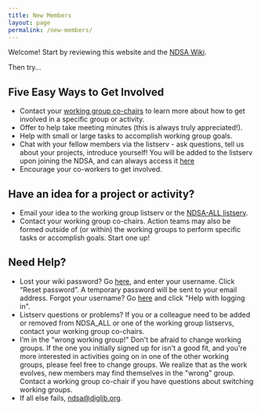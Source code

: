 ```yaml
---
title: New Members
layout: page
permalink: /new-members/
---
```

Welcome! Start by reviewing this website and the [NDSA Wiki](https://wiki.diglib.org/NDSA:Main_Page).

Then try... 

## Five Easy Ways to Get Involved
- Contact your [working group co-chairs](/working-groups/) to learn more about how to get involved in a specific group or activity.
- Offer to help take meeting minutes (this is always truly appreciated!).
- Help with small or large tasks to accomplish working group goals.
- Chat with your fellow members via the listserv - ask questions, tell us about your projects, introduce yourself! You will be added to the listserv upon joining the NDSA, and can always access it [here](http://lists.clir.org/cgi-bin/wa?A0=NDSA-ALL)
- Encourage your co-workers to get involved.

## Have an idea for a project or activity?
- Email your idea to the working group listserv or the [NDSA-ALL listserv](http://lists.clir.org/cgi-bin/wa?A0=NDSA-ALL).
- Contact your working group co-chairs.
Action teams may also be formed outside of (or within) the working groups to perform specific tasks or accomplish goals. Start one up!

## Need Help?
- Lost your wiki password? Go [here](https://wiki.diglib.org/Special:PasswordReset), and enter your username. Click “Reset password”. A temporary password will be sent to your email address. Forgot your username? Go [here](https://wiki.diglib.org/index.php?title=Special:UserLogin&returnto=Special%3ASpecialPages) and click "Help with logging in".
- Listserv questions or problems?
If you or a colleague need to be added or removed from NDSA_ALL or one of the working group listservs, contact your working group co-chairs.
- I’m in the "wrong working group!"
Don't be afraid to change working groups. If the one you initially signed up for isn't a good fit, and you're more interested in activities going on in one of the other working groups, please feel free to change groups. We realize that as the work evolves, new members may find themselves in the "wrong" group. Contact a working group co-chair if you have questions about switching working groups.
- If all else fails, <ndsa@diglib.org>.
